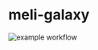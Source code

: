 # meli-galaxy

![example workflow](https://github.com/hslavich/meli-galaxy/actions/workflows/main.yml/badge.svg)

